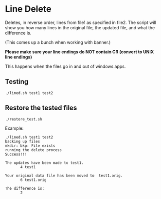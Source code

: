 # Line Delete

Deletes, in reverse order, lines from file1 as specified in file2. The script will show you how many lines in the original file, the updated file, and what the difference is.

(This comes up a bunch when working with banner.)

**Please make sure your line endings do NOT contain CR (convert to UNIX line endings)** 

This happens when the files go in and out of windows apps.

## Testing

    ./lined.sh test1 test2

## Restore the tested files

    ./restore_test.sh

Example:

    ./lined.sh test1 test2
    backing up files
    mkdir: bkp: File exists
    running the delete process
    Success!!!

    The updates have been made to test1.
           4 test1

    Your original data file has been moved to  test1.orig.
           6 test1.orig

    The difference is:
           2

